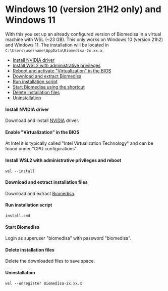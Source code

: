 # Windows 10 (version 21H2 only) and Windows 11
With this you set up an already configured version of Biomedisa in a virtual machine with WSL (~23 GB). This only works on Windows 10 (version 21h2) and Windows 11. The installation will be located in `C:\Users\username\AppData\Biomedisa-2x.xx.x`.

- [Install NVIDIA driver](#install-nvidia-driver)
- [Install WSL2 with administrative privileges](#install-wsl2-with-administrative-privileges)
- [Reboot and activate "Virtualization" in the BIOS](#reboot-and-activate-virtualization-in-the-bios)
- [Download and extract Biomedisa](#download-and-extract-biomedisa)
- [Run installation script](#run-install-script)
- [Start Biomedisa using the shortcut](#start-biomedisa-using-the-shortcut)
- [Delete installation files](#delete-installation-files)
- [Uninstallation](#uninstallation)

#### Install NVIDIA driver
Download and install [NVIDIA](https://www.nvidia.com/Download/Find.aspx?lang=en-us) driver.

#### Enable "Virtualization" in the BIOS
At Intel it is typically called "Intel Virtualization Technology" and can be found under "CPU configurations".

#### Install WSL2 with administrative privileges and reboot
```
wsl --install
```

#### Download and extract installation files
Download and extract [Biomedisa](https://biomedisa.org/media/Biomedisa-21.12.1.zip).

#### Run installation script
```
install.cmd
```

#### Start Biomedisa
Login as superuser "biomedisa" with password "biomedisa".

#### Delete installation files
Delete the downloaded files to save space.

#### Uninstallation
```
wsl --unregister Biomedisa-2x.xx.x
```
